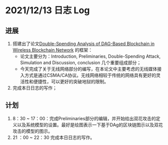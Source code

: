 # 2021/12/13 日志 Log

## 进展

1. 搭建出了论文[Double-Spending Analysis of DAG-Based Blockchain in Wireless Blockchain Network](./Blockchain/../../PHD%20Papers/Double_Spending%20Analysis%20of%20DAG_based%20Blockchain%20in%20Wireless%20Blockchain%20Network/Double_Spending%20Analysis%20of%20DAG_based%20Blockchain%20in%20Wireless%20Blockchain%20Network.md) 的框架：
   * 论文主要分为：Introduction, Preliminaries, Double-Spending Attack, Simulation and Discussion, conclusion 几个重要组成部分；
   * 今天完成了关于无线网络部分的编写，在本论文中主要考虑的无线媒体接入方式是通过CSMA/CA协议。无线网络相较于传统的网络具有更好的灵活性和便捷性，可以更好的突破地狱的限制。
2. 完成本日日志的写作；

## 计划

1. 8：30 ~ 17：00：完成Preliminaries部分的编辑，并开始给出双花攻击的定义以及系统模型的设置。最好是绘图表示一下基于DAg的区块链图示以及双花攻击的模型的图示。
2. 21 ：00 ~ 22：30 完成本日日志的写作。